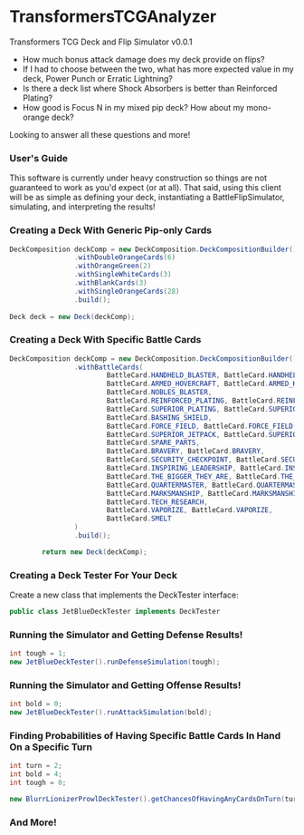 # TransformersTCGAnalyzer
Transformers TCG Deck and Flip Simulator v0.0.1

* How much bonus attack damage does my deck provide on flips?
* If I had to choose between the two, what has more expected value in my deck, Power Punch or Erratic Lightning?
* Is there a deck list where Shock Absorbers is better than Reinforced Plating?
* How good is Focus N in my mixed pip deck? How about my mono-orange deck?

Looking to answer all these questions and more!

### User's Guide

This software is currently under heavy construction so things are not guaranteed to work as you'd expect (or at all). That said, using this client will be as simple as defining your deck, instantiating a BattleFlipSimulator, simulating, and interpreting the results!

### Creating a Deck With Generic Pip-only Cards
```java
DeckComposition deckComp = new DeckComposition.DeckCompositionBuilder()
                .withDoubleOrangeCards(6)
                .withOrangeGreen(2)
                .withSingleWhiteCards(3)
                .withBlankCards(3)
                .withSingleOrangeCards(28)
                .build();
        
Deck deck = new Deck(deckComp);
```

### Creating a Deck With Specific Battle Cards
```java
DeckComposition deckComp = new DeckComposition.DeckCompositionBuilder()
                .withBattleCards(
                        BattleCard.HANDHELD_BLASTER, BattleCard.HANDHELD_BLASTER, BattleCard.HANDHELD_BLASTER,
                        BattleCard.ARMED_HOVERCRAFT, BattleCard.ARMED_HOVERCRAFT, BattleCard.ARMED_HOVERCRAFT,
                        BattleCard.NOBLES_BLASTER,
                        BattleCard.REINFORCED_PLATING, BattleCard.REINFORCED_PLATING, BattleCard.REINFORCED_PLATING,
                        BattleCard.SUPERIOR_PLATING, BattleCard.SUPERIOR_PLATING, BattleCard.SUPERIOR_PLATING,
                        BattleCard.BASHING_SHIELD,
                        BattleCard.FORCE_FIELD, BattleCard.FORCE_FIELD,
                        BattleCard.SUPERIOR_JETPACK, BattleCard.SUPERIOR_JETPACK,
                        BattleCard.SPARE_PARTS,
                        BattleCard.BRAVERY, BattleCard.BRAVERY,
                        BattleCard.SECURITY_CHECKPOINT, BattleCard.SECURITY_CHECKPOINT, BattleCard.SECURITY_CHECKPOINT,
                        BattleCard.INSPIRING_LEADERSHIP, BattleCard.INSPIRING_LEADERSHIP, BattleCard.INSPIRING_LEADERSHIP,
                        BattleCard.THE_BIGGER_THEY_ARE, BattleCard.THE_BIGGER_THEY_ARE, BattleCard.THE_BIGGER_THEY_ARE,
                        BattleCard.QUARTERMASTER, BattleCard.QUARTERMASTER, BattleCard.QUARTERMASTER,
                        BattleCard.MARKSMANSHIP, BattleCard.MARKSMANSHIP, BattleCard.MARKSMANSHIP,
                        BattleCard.TECH_RESEARCH,
                        BattleCard.VAPORIZE, BattleCard.VAPORIZE,
                        BattleCard.SMELT
                )
                .build();

        return new Deck(deckComp);
```

### Creating a Deck Tester For Your Deck
Create a new class that implements the DeckTester interface:

```java
public class JetBlueDeckTester implements DeckTester 
```

### Running the Simulator and Getting Defense Results!
```java
int tough = 1;
new JetBlueDeckTester().runDefenseSimulation(tough);
```

### Running the Simulator and Getting Offense Results!
```java
int bold = 0;
new JetBlueDeckTester().runAttackSimulation(bold);
```

### Finding Probabilities of Having Specific Battle Cards In Hand On a Specific Turn
```java
int turn = 2;
int bold = 4;
int tough = 0;

new BlurrLionizerProwlDeckTester().getChancesOfHavingAnyCardsOnTurn(turn, bold, tough, BattleCard.FORCE_FIELD, BattleCard.TURBO_BOOSTERS, BattleCard.MATRIX_OF_LEADERSHIP);
```

### And More!